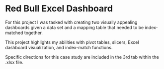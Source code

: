 # Red Bull Excel Dashboard

For this project I was tasked with creating two visually appealing dashboards given a data set and a mapping table that needed to be index-matched together.

This project highlights my abilities with pivot tables, slicers, Excel dashboard visualization, and index-match functions.

Specific directions for this case study are included in the 3rd tab within the .xlsx file. 